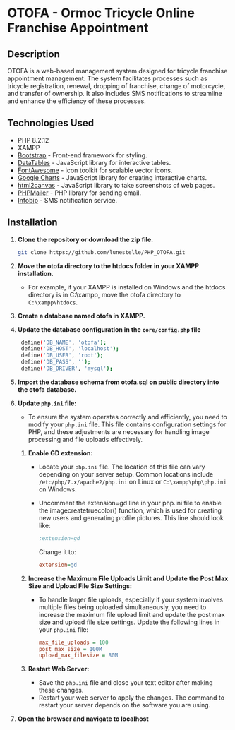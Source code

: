 # OTOFA - Ormoc Tricycle Online Franchise Appointment

## Description

OTOFA is a web-based management system designed for tricycle franchise appointment management. The system facilitates processes such as tricycle registration, renewal, dropping of franchise, change of motorcycle, and transfer of ownership. It also includes SMS notifications to streamline and enhance the efficiency of these processes.

## Technologies Used

- PHP 8.2.12
- XAMPP
- [Bootstrap](https://getbootstrap.com) - Front-end framework for styling.
- [DataTables](https://datatables.net) - JavaScript library for interactive tables.
- [FontAwesome](https://fontawesome.com) - Icon toolkit for scalable vector icons.
- [Google Charts](https://developers.google.com/chart) - JavaScript library for creating interactive charts.
- [html2canvas](https://html2canvas.hertzen.com) - JavaScript library to take screenshots of web pages.
- [PHPMailer](https://github.com/PHPMailer/PHPMailer) - PHP library for sending email.
- [Infobip](https://www.infobip.com) - SMS notification service.

## Installation

1. **Clone the repository or download the zip file.**

   ```bash
   git clone https://github.com/lunestelle/PHP_OTOFA.git
   
2. **Move the otofa directory to the htdocs folder in your XAMPP installation.**
   - For example, if your XAMPP is installed on Windows and the htdocs directory is in C:\xampp, move the otofa directory to `C:\xampp\htdocs`.
3. **Create a database named otofa in XAMPP.**
4. **Update the database configuration in the `core/config.php` file**

   ```bash
	define('DB_NAME', 'otofa');
	define('DB_HOST', 'localhost');
	define('DB_USER', 'root');
	define('DB_PASS', '');
	define('DB_DRIVER', 'mysql');
   
5. **Import the database schema from otofa.sql on public directory into the otofa database.**
6. **Update `php.ini` file:**
   - To ensure the system operates correctly and efficiently, you need to modify your `php.ini` file. This file contains configuration settings for PHP, and these adjustments are necessary for handling image processing and file uploads effectively.

   1. **Enable GD extension:**
      - Locate your `php.ini` file. The location of this file can vary depending on your server setup. Common locations include `/etc/php/7.x/apache2/php.ini` on Linux or `C:\xampp\php\php.ini` on Windows.
      - Uncomment the extension=gd line in your php.ini file to enable the imagecreatetruecolor() function, which is used for creating new users and generating profile pictures. This line should look like:

        ```ini
        ;extension=gd
        ```
     	Change it to:
   
     	```ini
     	extension=gd
     	```

   2. **Increase the Maximum File Uploads Limit and Update the Post Max Size and Upload File Size Settings:**
      - To handle larger file uploads, especially if your system involves multiple files being uploaded simultaneously, you need to increase the maximum file upload limit and update the post max size and upload file size settings. Update the following lines in your `php.ini` file:

        ```ini
        max_file_uploads = 100
        post_max_size = 100M
        upload_max_filesize = 80M
        ```

   3. **Restart Web Server:**
      - Save the `php.ini` file and close your text editor after making these changes.
      - Restart your web server to apply the changes. The command to restart your server depends on the software you are using.
9. **Open the browser and navigate to localhost**
   

